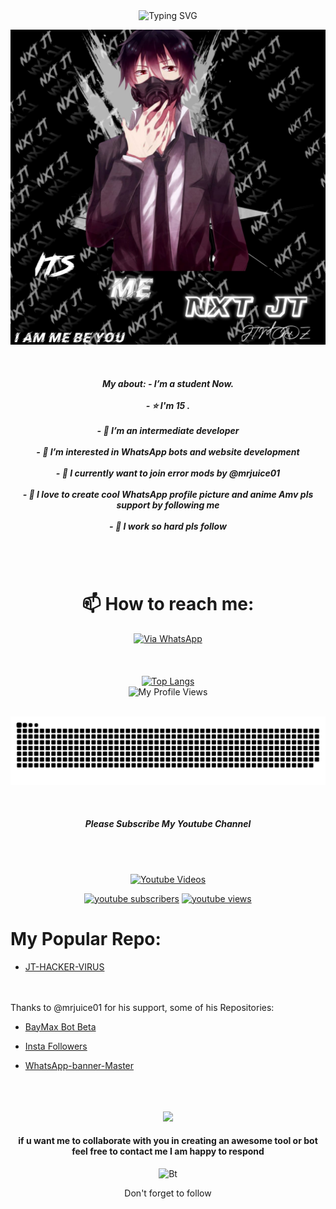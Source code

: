 <div align="center">
    <img
        src="https://readme-typing-svg.herokuapp.com?font=GlossAndBloom&size=30&duration=4997&color=993300&background=FF673200&center=true&vCenter=true&lines=Hey+Bro+Its+me+Timmy+;Nice+To+Meet+;You+;Follow+my+github"
            alt="Typing SVG"
        />


<a href="https://bio.link/timifres"><img align='centre' src='20230122_113239.jpg' width='700"'> </a>


<br/>
<h5> My about:
-  I’m a student Now.
<br>
<br>
- ⭐  I'm 15 .
<br>
<br>
- 🌱 I’m an intermediate developer
<br>
<br>
- 🌱 I’m interested in WhatsApp bots and website development 
<br>
<br>
- 🌱 I currently want to join error mods by @mrjuice01 
<br>
<br>
- 🌱 I love to create cool WhatsApp profile picture and anime Amv pls support by following me
<br>
<br>
- 🌱 I work so hard pls follow
</h5>
<br>
<br>

# 📫 How to reach me:
[![Via WhatsApp](https://img.shields.io/badge/WhatsApp-25D366?style=for-the-badge&logo=whatsapp&logoColor=blue)](https://wa.me/2348050261876?text=Hi%20I%20Am%20From%20GitHub%20i%20follow%20you%20😉😎😊)
<br>
<br>
<br>
<br>
[![Top Langs](https://github-readme-stats.vercel.app/api/top-langs/?username=mrjuice01&layout=compact)](https://github.com/mrjuice01/github-readme-stats)<br>
![My Profile Views](https://gpvc.arturio.dev/mrjuice01)
<br>
<br>
<p align="center">
<img src="https://github.com/Platane/snk/raw/output/github-contribution-grid-snake.svg" alt="nz" width="700"/>
</p>
<br>




##### Please Subscribe My Youtube Channel
  
 <br><br> 
<p align="center">
  <a href="https://youtube.com/@jtofc"><img title="Youtube Videos" src="https://github.com/Alien-alfa/Alien-alfa/blob/beta/MD-Images/yt.png?raw=true" width="180"/></a></div>
  
<p align="center">
  <a href="https://youtube.com/@jtofc?sub_confirmation=1">
      <img alt="youtube subscribers" title="Subscribe to my YouTube channel" src="https://freshidea.com/jonah/youtube-api/subscribers-badge.php?label=Subscribers&style=for-the-badge&color=red&labelColor=ce4630"/></a> 
    <a href="https://youtube.com/@jtofc">
      <img alt="youtube views" title="YouTube views" src="https://freshidea.com/jonah/youtube-api/view-count-badge.php?label=View+Count&style=for-the-badge&color=blue&labelColor=0b689d"/></a>
  </p>

# My Popular Repo:

-   [JT-HACKER-VIRUS](https://github.com/Timmydudew/JT-Hacker-Virus)
<br>
<br>
 Thanks to @mrjuice01 for his support, some of his Repositories:

-   [BayMax Bot Beta](https://github.com/mrjuice01/BayMax-bot-Beta)

-   [Insta Followers](https://github.com/mrjuice01/insfollow)

-   [WhatsApp-banner-Master](https://github.com/mrjuice01/Whatsapp-Bann-Master)

<br>
<br>
<br>



<div align="center">
    <img
        src="https://readme-typing-svg.herokuapp.com?font=GlossAndBloom&size=30&duration=4997&color=993300&background=FF673200&center=true&vCenter=true&lines=Thanks+for+your+visit;+Bye+Have+a+good+Day;+please+follow+me;"
#### If you have any queries or suggestions then you can contact me i will be happy to respond. 
<br>

#### if u want me to collaborate with you in creating an awesome tool or bot feel free to contact me I am happy to respond 


<p align="center"><img src="https://user-images.githubusercontent.com/49580304/110318584-81067880-7fc2-11eb-8391-152d308e7f2b.gif" alt="Bt">


Don't forget to follow 
